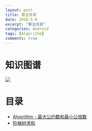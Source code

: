 ```yaml
---
layout: post
title: 算法目录
date: 2018-5-8
excerpt: "算法目录"
categories: Android
tags: [Algorithm]
comments: true
---
```




# 知识图谱

![](https://i.imgur.com/JCZ0VgT.png)


# 目录


- [Algorithm - 最大公约数和最小公倍数](http://vivianking6855.github.io/2017/08/29/%E6%9C%80%E5%A4%A7%E5%85%AC%E7%BA%A6%E6%95%B0%E5%92%8C%E6%9C%80%E5%B0%8F%E5%85%AC%E5%80%8D%E6%95%B0/)
- [阶梯树求和](http://vivianking6855.github.io/2018/03/30/%E9%98%B6%E6%A2%AF%E6%A0%91-%E6%B1%82%E5%92%8C/)